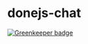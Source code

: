 # donejs-chat

[![Greenkeeper badge](https://badges.greenkeeper.io/donejs/chat.svg)](https://greenkeeper.io/)
